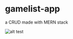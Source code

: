 # gamelist-app
a CRUD made with MERN stack

![alt test](https://user-images.githubusercontent.com/47251170/72296827-f41b9580-3630-11ea-9a2b-d4737fd54b19.png)
